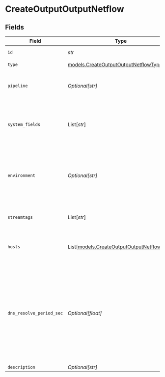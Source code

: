 # CreateOutputOutputNetflow


## Fields

| Field                                                                                                                                                                         | Type                                                                                                                                                                          | Required                                                                                                                                                                      | Description                                                                                                                                                                   |
| ----------------------------------------------------------------------------------------------------------------------------------------------------------------------------- | ----------------------------------------------------------------------------------------------------------------------------------------------------------------------------- | ----------------------------------------------------------------------------------------------------------------------------------------------------------------------------- | ----------------------------------------------------------------------------------------------------------------------------------------------------------------------------- |
| `id`                                                                                                                                                                          | *str*                                                                                                                                                                         | :heavy_check_mark:                                                                                                                                                            | Unique ID for this output                                                                                                                                                     |
| `type`                                                                                                                                                                        | [models.CreateOutputOutputNetflowType](../models/createoutputoutputnetflowtype.md)                                                                                            | :heavy_check_mark:                                                                                                                                                            | N/A                                                                                                                                                                           |
| `pipeline`                                                                                                                                                                    | *Optional[str]*                                                                                                                                                               | :heavy_minus_sign:                                                                                                                                                            | Pipeline to process data before sending out to this output                                                                                                                    |
| `system_fields`                                                                                                                                                               | List[*str*]                                                                                                                                                                   | :heavy_minus_sign:                                                                                                                                                            | Fields to automatically add to events, such as cribl_pipe. Supports wildcards.                                                                                                |
| `environment`                                                                                                                                                                 | *Optional[str]*                                                                                                                                                               | :heavy_minus_sign:                                                                                                                                                            | Optionally, enable this config only on a specified Git branch. If empty, will be enabled everywhere.                                                                          |
| `streamtags`                                                                                                                                                                  | List[*str*]                                                                                                                                                                   | :heavy_minus_sign:                                                                                                                                                            | Tags for filtering and grouping in @{product}                                                                                                                                 |
| `hosts`                                                                                                                                                                       | List[[models.CreateOutputOutputNetflowHost](../models/createoutputoutputnetflowhost.md)]                                                                                      | :heavy_check_mark:                                                                                                                                                            | One or more NetFlow destinations to forward events to                                                                                                                         |
| `dns_resolve_period_sec`                                                                                                                                                      | *Optional[float]*                                                                                                                                                             | :heavy_minus_sign:                                                                                                                                                            | How often to resolve the destination hostname to an IP address. Ignored if all destinations are IP addresses. A value of 0 means every datagram sent will incur a DNS lookup. |
| `description`                                                                                                                                                                 | *Optional[str]*                                                                                                                                                               | :heavy_minus_sign:                                                                                                                                                            | N/A                                                                                                                                                                           |